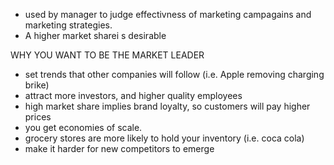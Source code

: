 - used by manager to judge effectivness of marketing campagains and marketing strategies.
- A higher market sharei s desirable

WHY YOU WANT TO BE THE MARKET LEADER
- set trends that other companies will follow (i.e. Apple removing charging brike)
- attract more investors, and higher quality employees
- high market share implies brand loyalty, so customers will pay higher prices
- you get economies of scale.
- grocery stores are more likely to hold your inventory (i.e. coca cola)
- make it harder for new competitors to emerge